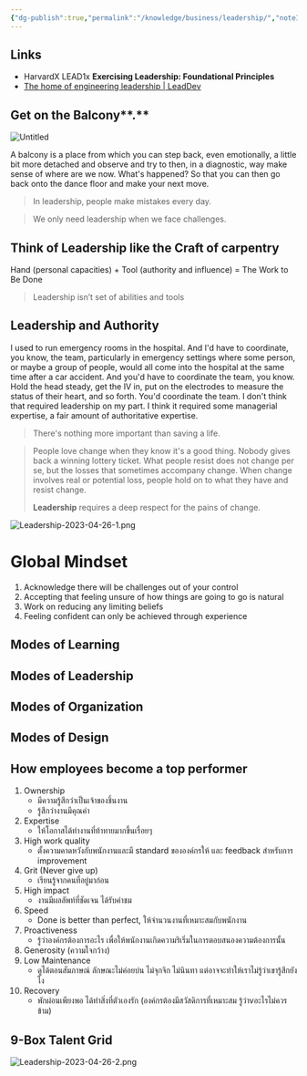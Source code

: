 ```yaml
---
{"dg-publish":true,"permalink":"/knowledge/business/leadership/","noteIcon":""}
---
```


## Links
- HarvardX LEAD1x **Exercising Leadership: Foundational Principles**
- [The home of engineering leadership | LeadDev](https://leaddev.com/)
## **Get on the** Balcony**.**

![Untitled](/img/user/Attachments/Leadership-2023-04-26.png)

A balcony is a place from which you can step back, even emotionally, a little bit more detached and observe and try to then, in a diagnostic, way make sense of where are we now. What's happened? So that you can then go back onto the dance floor and make your next move.

> In leadership, people make mistakes every day.

> We only need leadership when we face challenges.

## ****Think of Leadership like the Craft of carpentry****

Hand (personal capacities) + Tool (authority and influence) = The Work to Be Done

> Leadership isn’t set of abilities and tools

## ****Leadership and Authority****

I used to run emergency rooms in the hospital. And I'd have to coordinate, you know, the team, particularly in emergency settings where some person, or maybe a group of people, would all come into the hospital at the same time after a car accident. And you'd have to coordinate the team, you know. Hold the head steady, get the IV in, put on the electrodes to measure the status of their heart, and so forth. You'd coordinate the team. I don't think that required leadership on my part. I think it required some managerial expertise, a fair amount of authoritative expertise.

> There's nothing more important than saving a life.
> 

> People love change when they know it's a good thing. Nobody gives back a winning lottery ticket. What people resist does not change per se, but the losses that sometimes accompany change. When change involves real or potential loss, people hold on to what they have and resist change.
> 
> **Leadership** requires a deep respect for the pains of change.

![Leadership-2023-04-26-1.png](/img/user/Attachments/Leadership-2023-04-26-1.png)

# Global Mindset

1. Acknowledge there will be challenges out of your control
2. Accepting that feeling unsure of how things are going to go is natural
3. Work on reducing any limiting beliefs
4. Feeling confident can only be achieved through experience

## Modes of Learning

## Modes of Leadership

## Modes of Organization

## Modes of Design

## How employees become a top performer

1. Ownership
    - มีความรู้สึกว่าเป็นเจ้าของชิ้นงาน
    - รู้สึกว่างานมีคุณค่า
2. Expertise
    - ให้โอกาสได้ทำงานที่ท้าทายมากขึ้นเรื่อยๆ
3. High work quality
    - ตั้งความคาดหวังกับพนักงานและมี standard ขององค์กรให้ และ feedback สำหรับการ improvement
4. Grit (Never give up)
    - เรียนรู้จากคนที่อยู่มาก่อน
5. High impact
    - งานมีผลลัพท์ที่ชัดเจน ได้รับคำชม
6. Speed
    - Done is better than perfect, ให้จำนวนงานที่เหมาะสมกับพนักงาน
7. Proactiveness
    - รู้ว่าองค์กรต้องการอะไร เพื่อให้พนักงานเกิดความริเริ่มในการตอบสนองความต้องการนั้น
8. Generosity (ความใจกว้าง)
9. Low Maintenance
    - ดูได้ตอนสัมภาษณ์ ลักษณะไม่ค่อยบ่น ไม่จุกจิก ไม่นินทา แต่อาจจะทำให้เราไม่รู้ว่าเขารู้สึกยังไง
10. Recovery
    - พักผ่อนเพียงพอ ได้ทำสิ่งที่ตัวเองรัก (องค์กรต้องมีสวัสดิการที่เหมาะสม รู้ว่าvอะไรไม่ควรข้าม)

## 9-Box Talent Grid
![Leadership-2023-04-26-2.png](/img/user/Attachments/Leadership-2023-04-26-2.png)